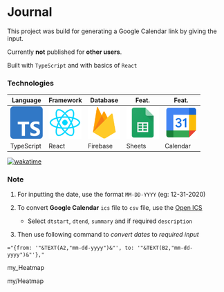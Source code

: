 # Journal

This project was build for generating a Google Calendar link by giving the input.

Currently **not** published for **other users**.

Built with `TypeScript` and with basics of `React` 

### Technologies
| Language                                                                                                                                         | Framework                                                                                                                                  | Database                                                                                                                                      | Feat.                                                                                                                          | Feat.                                                                                                                            |
| ------------------------------------------------------------------------------------------------------------------------------------------------ | ------------------------------------------------------------------------------------------------------------------------------------------ | --------------------------------------------------------------------------------------------------------------------------------------------- | ------------------------------------------------------------------------------------------------------------------------------ | -------------------------------------------------------------------------------------------------------------------------------- |
| <img src="https://raw.githubusercontent.com/dependabot-pr/Static-Files/main/Assets/Logo/Technologies/TypeScript.svg" alt="drawing" width="75" /> | <img src="https://raw.githubusercontent.com/dependabot-pr/Static-Files/main/Assets/Logo/Technologies/React.svg" alt="drawing" width="75"/> | <img src="https://raw.githubusercontent.com/dependabot-pr/Static-Files/main/Assets/Logo/Technologies/Firebase.svg" alt="drawing" width="75"/> | <img src="https://raw.githubusercontent.com/dependabot-pr/Static-Files/main/Assets/Logo/Sheets.svg" alt="drawing" width="75"/> | <img src="https://raw.githubusercontent.com/dependabot-pr/Static-Files/main/Assets/Logo/Calendar.svg" alt="drawing" width="75"/> |
| TypeScript                                                                                                                                       | React                                                                                                                                      | Firebase                                                                                                                                      | Sheets                                                                                                                         | Calendar                                                                                                                         |

[![wakatime](https://wakatime.com/badge/user/94eceae7-683a-4d18-a44b-59d4ffd2eb5d/project/564d5748-2bf1-43f3-b8a3-52d9dbaa02ee.svg)](https://wakatime.com/@pratikkabade/projects/gjodqsatdd)

### Note

1. For inputting the date, use the format `MM-DD-YYYY` (eg: 12-31-2020)

2. To convert **Google Calendar** `ics` file to `csv` file, use the [Open ICS](https://openicsfile.com/csv-convert.html)

    - Select `dtstart`, `dtend`, `summary` and if required `description`

3. Then use following command to *convert dates* to *required input*
```
="{from: '"&TEXT(A2,"mm-dd-yyyy")&"', to: '"&TEXT(B2,"mm-dd-yyyy")&"'},"
```

my_Heatmap

my/Heatmap

